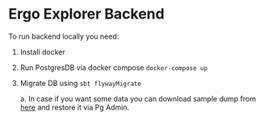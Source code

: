 # Ergo Explorer Backend

To run backend locally you need:

1. Install docker

2. Run PostgresDB via docker compose `docker-compose up`

3. Migrate DB using `sbt flywayMigrate`

    a. In case if you want some data you can download sample dump from [here](https://drive.google.com/open?id=1zCIB71iJcCtZthnxyPWInY-2YOIVsUly) and restore it via Pg Admin.
